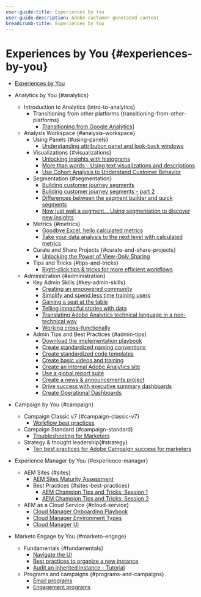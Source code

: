 ```yaml
---
user-guide-title: Experiences by You
user-guide-description: Adobe customer generated content
breadcrumb-title: Experiences by You
---
```


# Experiences by You {#experiences-by-you}

+ [Experiences by You](/help/overview.md)

+ Analytics by You {#analytics}
  + Introduction to Analytics {intro-to-analytics}
    + Transitioning from other platforms {transitioning-from-other-platforms}
      + [Transitioning from Google Analytics](/help/analytics/intro-to-analytics/transitioning-from-other-platforms/transition-from-google-analytics.md)]
  + Analysis Workspace {#analysis-workspace}
    + Using Panels {#using-panels}
      + [Understanding attribution panel and look-back windows](/help/analytics/analysis-workspace/using-panels/understanding-adobe-analytics-attribution-panel-and-lookback-windows.md)
    + Visualizations {#visualizations}
      + [Unlocking insights with histograms](/help/analytics/analysis-workspace/visualizations/unlocking-insights-with-histograms.md)
      + [More than words - Using text visualizations and descriptions](/help/analytics/analysis-workspace/visualizations/more-than-words-using-text-visualizations-and-descriptions.md)
      + [Use Cohort Analysis to Understand Customer Behavior](/help/analytics/analysis-workspace/visualizations/use-cohort-analysis-to-understand-customer-behavior.md)
    + Segmentation {#segmentation}
      + [Building customer journey segments](/help/analytics/analysis-workspace/segmentation/building-customer-journey-segments.md)
      + [Building customer journey segments - part 2](/help/analytics/analysis-workspace/segmentation/building-customer-journey-segments-part-two.md)
      + [Differences between the segment builder and quick segments](/help/analytics/analysis-workspace/segmentation/differences-between-the-segment-builder-and-quick-segments.md)
      + [Now just wait a segment… Using segmentation to discover new insights](/help/analytics/analysis-workspace/segmentation/segmentation-to-discover-new-insights.md)
    + Metrics {#metrics}
      + [Goodbye Excel, hello calculated metrics](/help/analytics/analysis-workspace/metrics/goodbye-excel-hello-calculated-metrics.md)
      + [Take your data analysis to the next level with calculated metrics](/help/analytics/components/calculated-metrics/take-your-data-analysis-to-the-next-level-with-calculated-metrics.md)
    + Curate and Share Projects {#curate-and-share-projects}
      + [Unlocking the Power of View-Only Sharing](/help/analytics/analysis-workspace/curate-and-share-projects/unlocking-the-power-of-view-only-sharing.md)
    + Tips and Tricks {#tips-and-tricks}
      + [Right-click tips & tricks for more efficient workflows](/help/analytics/analysis-workspace/tips-and-tricks/right-click-tips-and-tricks-for-more-efficient-workflows.md)
  + Administration {#administration} 
    + Key Admin Skills {#key-admin-skills}
      + [Creating an empowered community](/help/analytics/administration/key-admin-skills/empowered-community.md)
      + [Simplify and spend less time training users](/help/analytics/administration/key-admin-skills/simplify-training-users.md)
      + [Gaining a seat at the table](/help/analytics/administration/key-admin-skills/gaining-a-seat-at-the-table.md)
      + [Telling impactful stories with data](/help/analytics/administration/key-admin-skills/telling-impactful-stories-with-data.md)
      + [Translating Adobe Analytics technical language in a non-technical way](/help/analytics/administration/key-admin-skills/translating-adobe-analytics-technical-language.md)
      + [Working cross-functionally](/help/analytics/administration/key-admin-skills/working-cross-functionally.md)
    + Admin Tips and Best Practices {#admin-tips}
      + [Download the implementation playbook](/help/analytics/administration/admin-tips/download-the-adobe-analytics-implementation-playbook.md)
      + [Create standardized naming conventions](/help/analytics/administration/admin-tips/create-standardized-naming-conventions.md)
      + [Create standardized code templates](/help/analytics/administration/admin-tips/create-standardized-code-templates.md)
      + [Create basic videos and training](/help/analytics/administration/admin-tips/create-basic-videos-and-training.md)
      + [Create an internal Adobe Analytics site](/help/analytics/administration/admin-tips/create-an-internal-adobe-analytics-site.md)
      + [Use a global report suite](/help/analytics/administration/admin-tips/use-a-global-report-suite.md)
      + [Create a news & announcements project](/help/analytics/administration/admin-tips/create-a-news-and-announcements-project.md)
      + [Drive success with executive summary dashboards](/help/analytics/administration/admin-tips/driving-success-with-executive-summary-dashboards.md)
      + [Create Operational Dashboards](/help/analytics/administration/admin-tips/create-operational-dashboards.md)
+ Campaign by You {#campaign}
  + Campaign Classic v7 {#campaign-classic-v7}
    + [Workflow best practices](/help/campaign/ac-v7/workflow-best-practices-for-marketers.md)
  + Campaign Standard {#campaign-standard}
    + [Troubleshooting for Marketers](/help/campaign/acs/troubleshooting-for-marketers.md)
  + Strategy & thought leadership{#strategy}
    + [Ten best practices for Adobe Campaign success for marketers](/help/campaign/10-best-practices-for-marketers.md)
+ Experience Manager by You {#experience-manager}
  + AEM Sites {#sites}
    + [AEM Sites Maturity Assessment](/help/experience-manager/sites/expert-resources/maturity-assessment.md)
    + Best Practices {#sites-best-practices}
      + [AEM Champion Tips and Tricks: Session 1](/help/experience-manager/sites/expert-resources/champion-tips-1.md)
      + [AEM Champion Tips and Tricks: Session 2](/help/experience-manager/sites/expert-resources/champion-tips-2.md)
  + AEM as a Cloud Service {#cloud-service}
    + [Cloud Manager Onboarding Playbook](/help/experience-manager/cloud-service/expert-resources/aem-champions/onboarding-playbook.md)
    + [Cloud Manager Environment Types](/help/experience-manager/cloud-service/expert-resources/aem-champions/environment-types.md)
    + [Cloud Manager UI](/help/experience-manager/cloud-service/expert-resources/aem-champions/cloud-manager-ui.md)
+ Marketo Engage by You {#marketo-engage}
  + Fundamentals {#fundamentals}
    + [Navigate the UI](/help/marketo/fundamentals/ui-navigation.md)
    + [Best practices to organize a new instance](/help/marketo/fundamentals/best-practices-to-organize-a-new-instance.md)
    + [Audit an inherited instance - Tutorial](https://experienceleague.corp.adobe.com/docs/experiences-by-you/auditing-an-inherited-instance/overview.html)
  + Programs and campaigns {#programs-and-campaigns}
    + [Email programs](/help/marketo/programs/email-programs.md)
    + [Engagement programs](/help/marketo/programs/engagement-programs.md)
